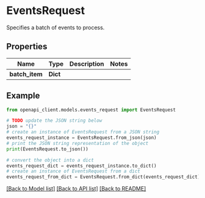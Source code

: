 # EventsRequest

Specifies a batch of events to process.

## Properties

Name | Type | Description | Notes
------------ | ------------- | ------------- | -------------
**batch_item** | **Dict** |  | 

## Example

```python
from openapi_client.models.events_request import EventsRequest

# TODO update the JSON string below
json = "{}"
# create an instance of EventsRequest from a JSON string
events_request_instance = EventsRequest.from_json(json)
# print the JSON string representation of the object
print(EventsRequest.to_json())

# convert the object into a dict
events_request_dict = events_request_instance.to_dict()
# create an instance of EventsRequest from a dict
events_request_from_dict = EventsRequest.from_dict(events_request_dict)
```
[[Back to Model list]](../README.md#documentation-for-models) [[Back to API list]](../README.md#documentation-for-api-endpoints) [[Back to README]](../README.md)



